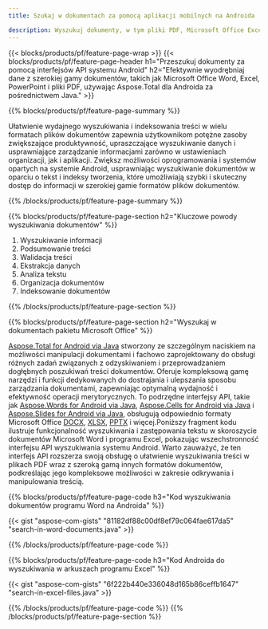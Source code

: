 ```yaml
---
title: Szukaj w dokumentach za pomocą aplikacji mobilnych na Androida 

description: Wyszukuj dokumenty, w tym pliki PDF, Microsoft Office Excel, Word, PowerPoint i inne, za pośrednictwem aplikacji mobilnej opartej na systemie Android.
---
```


{{< blocks/products/pf/feature-page-wrap >}}
{{< blocks/products/pf/feature-page-header h1="Przeszukuj dokumenty za pomocą interfejsów API systemu Android" h2="Efektywnie wyodrębniaj dane z szerokiej gamy dokumentów, takich jak Microsoft Office Word, Excel, PowerPoint i pliki PDF, używając Aspose.Total dla Androida za pośrednictwem Java." >}}

{{% blocks/products/pf/feature-page-summary %}}

Ułatwienie wydajnego wyszukiwania i indeksowania treści w wielu formatach plików dokumentów zapewnia użytkownikom potężne zasoby zwiększające produktywność, upraszczające wyszukiwanie danych i usprawniające zarządzanie informacjami zarówno w ustawieniach organizacji, jak i aplikacji. Zwiększ możliwości oprogramowania i systemów opartych na systemie Android, usprawniając wyszukiwanie dokumentów w oparciu o tekst i indeksy tworzenia, które umożliwiają szybki i skuteczny dostęp do informacji w szerokiej gamie formatów plików dokumentów.

{{% /blocks/products/pf/feature-page-summary  %}}

{{% blocks/products/pf/feature-page-section  h2="Kluczowe powody wyszukiwania dokumentów" %}}

1. Wyszukiwanie informacji
1. Podsumowanie treści 
1. Walidacja treści 
1. Ekstrakcja danych 
1. Analiza tekstu
1. Organizacja dokumentów
1. Indeksowanie dokumentów 



{{% /blocks/products/pf/feature-page-section %}}

{{% blocks/products/pf/feature-page-section  h2="Wyszukaj w dokumentach pakietu Microsoft Office" %}}

[Aspose.Total for Android via Java](https://products.aspose.com/total/android-java/) stworzony ze szczególnym naciskiem na możliwości manipulacji dokumentami i fachowo zaprojektowany do obsługi różnych zadań związanych z odzyskiwaniem i przeprowadzaniem dogłębnych poszukiwań treści dokumentów. Oferuje kompleksową gamę narzędzi i funkcji dedykowanych do dostrajania i ulepszania sposobu zarządzania dokumentami, zapewniając optymalną wydajność i efektywność operacji merytorycznych. To podrzędne interfejsy API, takie jak [Aspose.Words for Android via Java](https://products.aspose.com/word/android-java/), [Aspose.Cells for Android via Java](https://products.aspose.com/cells/android-java/) i [Aspose.Slides for Android via Java](https://products.aspose.com/slides/android-java/), obsługują odpowiednio formaty Microsoft Office [DOCX](https://products.aspose.com/total/android-java/search/docx/), [XLSX](https://products.aspose.com/total/android-java/search/xlsx/), [PPTX](https://products.aspose.com/total/android-java/search/pptx/) i więcej.Poniższy fragment kodu ilustruje funkcjonalność wyszukiwania i zastępowania tekstu w skoroszycie dokumentów Microsoft Word i programu Excel, pokazując wszechstronność interfejsu API wyszukiwania systemu Android. Warto zauważyć, że ten interfejs API rozszerza swoją obsługę o ułatwienie wyszukiwania treści w plikach PDF wraz z szeroką gamą innych formatów dokumentów, podkreślając jego kompleksowe możliwości w zakresie odkrywania i manipulowania treścią.

{{% blocks/products/pf/feature-page-code h3="Kod wyszukiwania dokumentów programu Word na Androida" %}}

{{< gist "aspose-com-gists" "81182df88c00df8ef79c064fae617da5" "search-in-word-documents.java" >}}

{{% /blocks/products/pf/feature-page-code  %}}

{{% blocks/products/pf/feature-page-code h3="Kod Androida do wyszukiwania w arkuszach programu Excel" %}}

{{< gist "aspose-com-gists" "6f222b440e336048d165b86ceffb1647" "search-in-excel-files.java" >}}

{{% /blocks/products/pf/feature-page-code  %}}
{{% /blocks/products/pf/feature-page-section %}}